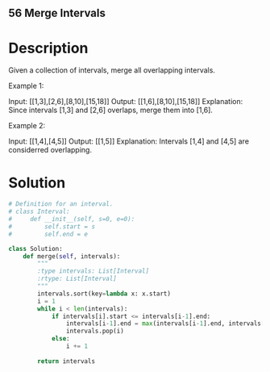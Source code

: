56 Merge Intervals
---

# Description
Given a collection of intervals, merge all overlapping intervals.

Example 1:

Input: [[1,3],[2,6],[8,10],[15,18]]
Output: [[1,6],[8,10],[15,18]]
Explanation: Since intervals [1,3] and [2,6] overlaps, merge them into [1,6].

Example 2:

Input: [[1,4],[4,5]]
Output: [[1,5]]
Explanation: Intervals [1,4] and [4,5] are considerred overlapping.

# Solution
```python
# Definition for an interval.
# class Interval:
#     def __init__(self, s=0, e=0):
#         self.start = s
#         self.end = e

class Solution:
    def merge(self, intervals):
        """
        :type intervals: List[Interval]
        :rtype: List[Interval]
        """
        intervals.sort(key=lambda x: x.start)
        i = 1
        while i < len(intervals):
            if intervals[i].start <= intervals[i-1].end:
                intervals[i-1].end = max(intervals[i-1].end, intervals[i].end)
                intervals.pop(i)
            else:
                i += 1
                
        return intervals
```
